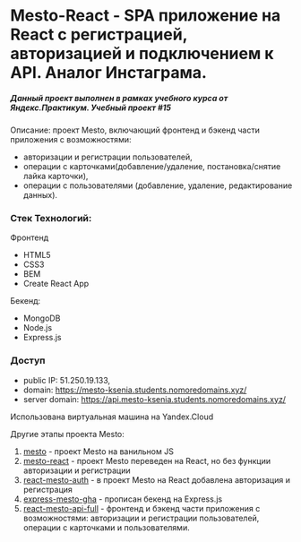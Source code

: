 # Mesto-React - SPA приложение на React с регистрацией, авторизацией и подключением к API. Аналог Инстаграма.

##### Данный проект выполнен в рамках учебного курса от Яндекс.Практикум. Учебный проект #15

Описание: проект Mesto, включающий фронтенд и бэкенд части приложения с возможностями: 
- авторизации и регистрации пользователей, 
- операции с карточками(добавление/удаление, постановка/снятие лайка карточки),
- операции с пользователями (добавление, удаление, редактирование данных).

### Стек Технологий: 
Фронтенд
+ HTML5
+ CSS3
+ BEM
+ Create React App

Бекенд:
+ MongoDB
+ Node.js
+ Express.js

### Доступ
+ public IP: 51.250.19.133,
+ domain: https://mesto-ksenia.students.nomoredomains.xyz/
+ server domain: https://api.mesto-ksenia.students.nomoredomains.xyz/

Использована виртуальная машина на Yandex.Cloud

Другие этапы проекта Mesto:
1. [mesto](https://github.com/ksenia-khait/mesto) - проект Mesto на ванильном JS
2. [mesto-react](https://github.com/ksenia-khait/mesto-react) - проект Mesto переведен на React, но без функции авторизации и регистрации
3. [react-mesto-auth](https://github.com/ksenia-khait/react-mesto-auth) - в проект Mesto на React добавлена авторизация и регистрация
4. [express-mesto-gha](https://github.com/ksenia-khait/express-mesto-gha) - прописан бекенд на Express.js 
5. [react-mesto-api-full](https://github.com/ksenia-khait/react-mesto-api-full) - фронтенд и бэкенд части приложения с возможностями: авторизации и регистрации пользователей, операции с карточками и пользователями. 
